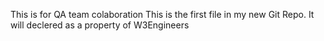 This is for QA team colaboration
This is the first file in my new Git Repo.
It will declered as a property of W3Engineers
